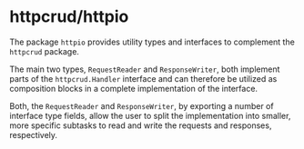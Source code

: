 # httpcrud/httpio

The package `httpio` provides utility types and interfaces to complement the `httpcrud` package. 

The main two types, `RequestReader` and `ResponseWriter`, both implement parts
of the `httpcrud.Handler` interface and can therefore be utilized as composition
blocks in a complete implementation of the interface.

Both, the `RequestReader` and `ResponseWriter`, by exporting a number of interface
type fields, allow the user to split the implementation into smaller, more specific
subtasks to read and write the requests and responses, respectively.
